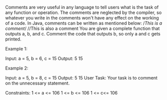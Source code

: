 Comments are very useful in any language to tell users what is the task of any function or operation. The comments are neglected by the compiler, so whatever you write in the comments won't have any effect on the working of a code. In Java, comments can be written as mentioned below:
/*This is a comment*/
//This is also a comment
You are given a complete function that outputs a, b, and c. Comment the code that outputs b, so only a and c gets printed.

Example 1: 

Input:
a = 5, b = 6, c = 15
Output:
5
15

Example 2: 

Input:
a = 5, b = 8, c = 15
Output:
5
15
User Task:
Your task is to comment on the unnecessary statement.

Constraints:
1 <= a <= 106
1 <= b <= 106
1 <= c<= 106
